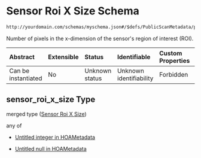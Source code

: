 # Sensor Roi X Size Schema

```txt
http://yourdomain.com/schemas/myschema.json#/$defs/PublicScanMetadata/properties/sensor_roi_x_size
```

Number of pixels in the x-dimension of the sensor's region of interest (ROI).

| Abstract            | Extensible | Status         | Identifiable            | Custom Properties | Additional Properties | Access Restrictions | Defined In                                                                   |
| :------------------ | :--------- | :------------- | :---------------------- | :---------------- | :-------------------- | :------------------ | :--------------------------------------------------------------------------- |
| Can be instantiated | No         | Unknown status | Unknown identifiability | Forbidden         | Allowed               | none                | [metadata-schema.json\*](../out/metadata-schema.json "open original schema") |

## sensor_roi_x_size Type

merged type ([Sensor Roi X Size](metadata-schema-defs-publicscanmetadata-properties-sensor-roi-x-size.md))

any of

- [Untitled integer in HOAMetadata](metadata-schema-defs-publicscanmetadata-properties-sensor-roi-x-size-anyof-0.md "check type definition")

- [Untitled null in HOAMetadata](metadata-schema-defs-publicscanmetadata-properties-sensor-roi-x-size-anyof-1.md "check type definition")

